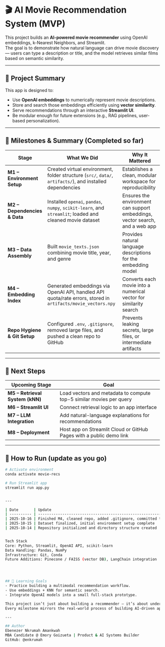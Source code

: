 # 🎬 AI Movie Recommendation System (MVP)

This project builds an **AI-powered movie recommender** using OpenAI embeddings, k-Nearest Neighbors, and Streamlit.  
The goal is to demonstrate how natural language can drive movie discovery — users can type a description or title, and the model retrieves similar films based on semantic similarity.

---

## 🧱 Project Summary

This app is designed to:
- Use **OpenAI embeddings** to numerically represent movie descriptions.
- Store and search those embeddings efficiently using **vector similarity**.
- Serve recommendations through an interactive **Streamlit UI**.
- Be modular enough for future extensions (e.g., RAG pipelines, user-based personalization).

---

## 🧩 Milestones & Summary (Completed so far)

| Stage | What We Did | Why It Mattered |
|-------|--------------|----------------|
| **M1 – Environment Setup** | Created virtual environment, folder structure (`src/`, `data/`, `artifacts/`), and installed dependencies | Establishes a clean, modular workspace for reproducibility |
| **M2 – Dependencies & Data** | Installed `openai`, `pandas`, `numpy`, `scikit-learn`, and `streamlit`; loaded and cleaned movie dataset | Ensures the environment can support embeddings, vector search, and a web app |
| **M3 – Data Assembly** | Built `movie_texts.json` combining movie title, year, and genre | Provides natural language descriptions for the embedding model |
| **M4 – Embedding Index** | Generated embeddings via OpenAI API, handled API quota/rate errors, stored in `artifacts/movie_vectors.npy` | Converts each movie into a numerical vector for similarity search |
| **Repo Hygiene & Git Setup** | Configured `.env`, `.gitignore`, removed large files, and pushed a clean repo to GitHub | Prevents leaking secrets, large files, or intermediate artifacts |

---

## 🧭 Next Steps

| Upcoming Stage | Goal |
|----------------|------|
| **M5 – Retrieval System (kNN)** | Load vectors and metadata to compute top-5 similar movies per query |
| **M6 – Streamlit UI** | Connect retrieval logic to an app interface |
| **M7 – LLM Integration** | Add natural-language explanations for recommendations |
| **M8 – Deployment** | Host app on Streamlit Cloud or GitHub Pages with a public demo link |

---

## 🚀 How to Run (update as you go)

```bash
# Activate environment
conda activate movie-recs

# Run Streamlit app
streamlit run app.py


---

| Date       | Update                                                           |
| ---------- | ---------------------------------------------------------------- |
| 2025-10-16 | Finished M4, cleaned repo, added .gitignore, committed to GitHub |
| 2025-10-15 | Dataset finalized, initial environment setup complete            |
| 2025-10-14 | Repository initialized and directory structure created           |


Tech Stack
Core: Python, Streamlit, OpenAI API, scikit-learn
Data Handling: Pandas, NumPy
Infrastructure: Git, Conda
Future Additions: Pinecone / FAISS (vector DB), LangChain integration




## 🧠 Learning Goals
- Practice building a multimodal recommendation workflow.
- Use embeddings + KNN for semantic search.
- Integrate OpenAI models into a small full-stack prototype.

This project isn’t just about building a recommender — it’s about understanding how semantic similarity, vector representations, and retrieval pipelines can evolve into full-scale AI products.
Every milestone mirrors the real-world process of building AI-driven apps: from prototype to deployment with transparency, modularity, and best practices.

---

## Author
Ebenezer Nkrumah Amankwah
MBA Candidate @ Emory Goizueta | Product & AI Systems Builder
GitHub: @enkrumah

